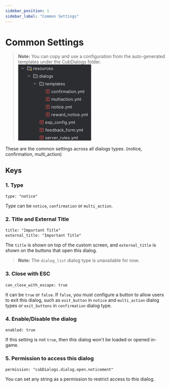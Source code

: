 ```yaml
---
sidebar_position: 1
sidebar_label: "Common Settings"
---
```


# Common Settings

> **Note:** You can copy and use a configuration from the auto-generated templates under the CubDialogs folder.
> ![Template Dialog Example](/img/template_dialogs.png)

These are the common settings across all dialogs types. (notice, confirmation, multi_action)

## Keys

### 1. Type

```
type: "notice"
```

Type can be `notice`, `confirmation` or `multi_action`.

### 2. Title and External Title

```
title: "Important Title"
external_title: "Important Title"
```

The `title` is shown on top of the custom screen, and `external_title` is shown on the buttons that open this dialog.

> **Note:** The `dialog_list` dialog type is unavailable for now.

### 3. Close with ESC

```
can_close_with_escape: true
```

It can be `true` or `false`. If `false`, you must configure a button to allow users to exit this dialog, such as `exit_button` in `notice` and `multi_action` dialog types or `exit_buttons` in `confirmation` dialog type.

### 4. Enable/Disable the dialog

```
enabled: true
```

If this setting is not `true`, then this dialog won't be loaded or opened in-game.

### 5. Permission to access this dialog

```
permission: "cubDialogs.dialog.open.noticement"
```

You can set any string as a permission to restrict access to this dialog.
